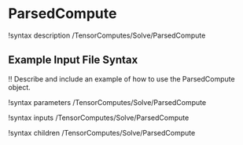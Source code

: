 # ParsedCompute

!syntax description /TensorComputes/Solve/ParsedCompute

## Example Input File Syntax

!! Describe and include an example of how to use the ParsedCompute object.

!syntax parameters /TensorComputes/Solve/ParsedCompute

!syntax inputs /TensorComputes/Solve/ParsedCompute

!syntax children /TensorComputes/Solve/ParsedCompute
